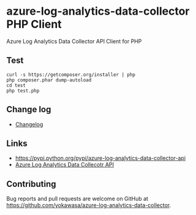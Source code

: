 # azure-log-analytics-data-collector PHP Client
Azure Log Analytics Data Collector API Client for PHP


## Test
```
curl -s https://getcomposer.org/installer | php
php composer.phar dump-autoload
cd test
php test.php
```

## Change log

* [Changelog](ChangeLog.md)

## Links

* https://pypi.python.org/pypi/azure-log-analytics-data-collector-api
* [Azure Log Analytics Data Collecotr API](https://docs.microsoft.com/en-us/azure/log-analytics/log-analytics-data-collector-api)

## Contributing

Bug reports and pull requests are welcome on GitHub at https://github.com/yokawasa/azure-log-analytics-data-collector.
